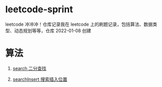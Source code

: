 # leetcode-sprint

leetcode 冲冲冲！仓库记录我在 leetcode 上的刷题记录，包括算法、数据类型、动态规划等等，仓库 2022-01-08 创建

# 算法

1. [search 二分查找](https://github.com/Tyh2001/leetcode-sprint/blob/master/algorithm/search/demo1.js)

2. [searchInsert 搜索插入位置](https://github.com/Tyh2001/leetcode-sprint/blob/master/algorithm/searchInsert/demo1.js)
